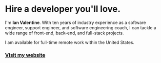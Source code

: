 # Hire a developer you'll love.

I'm **Ian Valentine**. With ten years of industry experience as a software engineer, support engineer, and software engineering coach, I can tackle a wide range of front-end, back-end, and full-stack projects.

I am available for full-time remote work within the United States.

### [Visit my website](https://www.ivalentine.net/)
